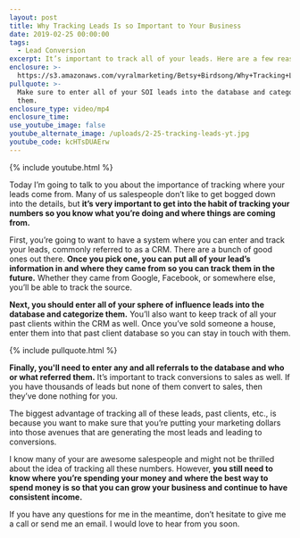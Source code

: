 ```yaml
---
layout: post
title: Why Tracking Leads Is so Important to Your Business
date: 2019-02-25 00:00:00
tags:
  - Lead Conversion
excerpt: It’s important to track all of your leads. Here are a few reasons why.
enclosure: >-
  https://s3.amazonaws.com/vyralmarketing/Betsy+Birdsong/Why+Tracking+Leads+Is+so+Important+to+Your+Business.mp4
pullquote: >-
  Make sure to enter all of your SOI leads into the database and categorize
  them.
enclosure_type: video/mp4
enclosure_time:
use_youtube_image: false
youtube_alternate_image: /uploads/2-25-tracking-leads-yt.jpg
youtube_code: kcHTsDUAErw
---
```


{% include youtube.html %}

Today I’m going to talk to you about the importance of tracking where your leads come from. Many of us salespeople don’t like to get bogged down into the details, but **it’s very important to get into the habit of tracking your numbers so you know what you’re doing and where things are coming from.**

First, you’re going to want to have a system where you can enter and track your leads, commonly referred to as a CRM. There are a bunch of good ones out there. **Once you pick one, you can put all of your lead’s information in and where they came from so you can track them in the future.** Whether they came from Google, Facebook, or somewhere else, you’ll be able to track the source.

**Next, you should enter all of your sphere of influence leads into the database and categorize them.** You’ll also want to keep track of all your past clients within the CRM as well. Once you’ve sold someone a house, enter them into that past client database so you can stay in touch with them.

{% include pullquote.html %}

**Finally, you'll need to enter any and all referrals to the database and who or what referred them.** It’s important to track conversions to sales as well. If you have thousands of leads but none of them convert to sales, then they’ve done nothing for you.

The biggest advantage of tracking all of these leads, past clients, etc., is because you want to make sure that you’re putting your marketing dollars into those avenues that are generating the most leads and leading to conversions.

I know many of your are awesome salespeople and might not be thrilled about the idea of tracking all these numbers. However, **you still need to know where you’re spending your money and where the best way to spend money is so that you can grow your business and continue to have consistent income.**

If you have any questions for me in the meantime, don’t hesitate to give me a call or send me an email. I would love to hear from you soon.<br>&nbsp;